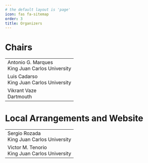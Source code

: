 ```yaml
---
# the default layout is 'page'
icon: fas fa-sitemap
order: 3
title: Organizers
---
```


# Chairs

|   |
|---|
| Antonio G. Marques<br>King Juan Carlos University |
| Luis Cadarso<br>King Juan Carlos University |
| Vikrant Vaze<br>Dartmouth |

# Local Arrangements and Website

|   |
|---|
| Sergio Rozada<br>King Juan Carlos University |
| Victor M. Tenorio<br>King Juan Carlos University |
